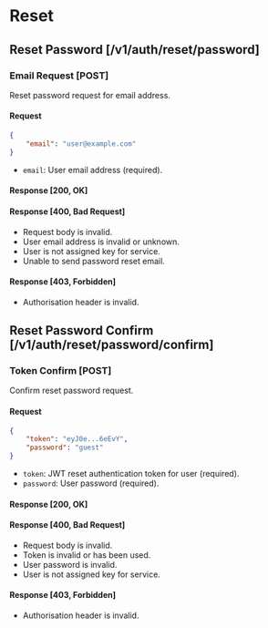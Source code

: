 # Reset

## Reset Password [/v1/auth/reset/password]

### Email Request [POST]

Reset password request for email address.

#### Request

```JSON
{
    "email": "user@example.com"
}
```

-   `email`: User email address (required).

#### Response [200, OK]

#### Response [400, Bad Request]

-   Request body is invalid.
-   User email address is invalid or unknown.
-   User is not assigned key for service.
-   Unable to send password reset email.

#### Response [403, Forbidden]

-   Authorisation header is invalid.

## Reset Password Confirm [/v1/auth/reset/password/confirm]

### Token Confirm [POST]

Confirm reset password request.

#### Request

```JSON
{
    "token": "eyJ0e...6eEvY",
    "password": "guest"
}
```

-   `token`: JWT reset authentication token for user (required).
-   `password`: User password (required).

#### Response [200, OK]

#### Response [400, Bad Request]

-   Request body is invalid.
-   Token is invalid or has been used.
-   User password is invalid.
-   User is not assigned key for service.

#### Response [403, Forbidden]

-   Authorisation header is invalid.
